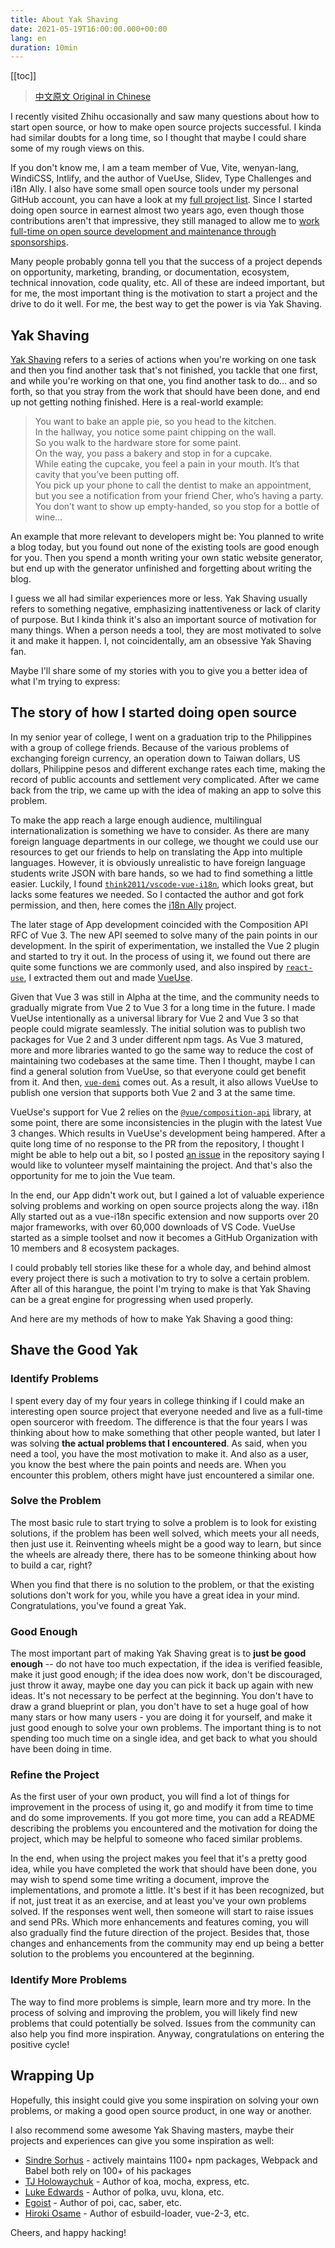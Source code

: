 ```yaml
---
title: About Yak Shaving
date: 2021-05-19T16:00:00.000+00:00
lang: en
duration: 10min
---
```


[[toc]]

> [中文原文 Original in Chinese](/posts/about-yak-shaving-zh)

I recently visited Zhihu occasionally and saw many questions about how to start open source, or how to make open source projects successful. I kinda had similar doubts for a long time, so I thought that maybe I could share some of my rough views on this.

If you don't know me, I am a team member of Vue, Vite, wenyan-lang, WindiCSS, Intlify, and the author of VueUse, Slidev, Type Challenges and i18n Ally. I also have some small open source tools under my personal GitHub account, you can have a look at my [full project list](https://me.algohaven.com/projects). Since I started doing open source in earnest almost two years ago, even though those contributions aren't that impressive, they still managed to allow me to [work full-time on open source development and maintenance through sponsorships](https://twitter.com/antfu7/status/1362676666221268995).

Many people probably gonna tell you that the success of a project depends on opportunity, marketing, branding, or documentation, ecosystem, technical innovation, code quality, etc. All of these are indeed important, but for me, the most important thing is the motivation to start a project and the drive to do it well. For me, the best way to get the power is via Yak Shaving.

## Yak Shaving

[Yak Shaving](https://americanexpress.io/yak-shaving) refers to a series of actions when you're working on one task and then you find another task that's not finished, you tackle that one first, and while you're working on that one, you find another task to do... and so forth, so that you stray from the work that should have been done, and end up not getting nothing finished. Here is a real-world example:

> You want to bake an apple pie, so you head to the kitchen.<br>
> In the hallway, you notice some paint chipping on the wall.<br>
> So you walk to the hardware store for some paint.<br>
> On the way, you pass a bakery and stop in for a cupcake.<br>
> While eating the cupcake, you feel a pain in your mouth. It’s that cavity that you’ve been putting off.<br>
> You pick up your phone to call the dentist to make an appointment, but you see a notification from your friend Cher, who’s having a party.<br>
> You don’t want to show up empty-handed, so you stop for a bottle of wine…

An example that more relevant to developers might be: You planned to write a blog today, but you found out none of the existing tools are good enough for you. Then you spend a month writing your own static website generator, but end up with the generator unfinished and forgetting about writing the blog.

I guess we all had similar experiences more or less. Yak Shaving usually refers to something negative, emphasizing inattentiveness or lack of clarity of purpose. But I kinda think it's also an important source of motivation for many things. When a person needs a tool, they are most motivated to solve it and make it happen. I, not coincidentally, am an obsessive Yak Shaving fan.

Maybe I'll share some of my stories with you to give you a better idea of what I'm trying to express:

## The story of how I started doing open source

In my senior year of college, I went on a graduation trip to the Philippines with a group of college friends. Because of the various problems of exchanging foreign currency, an operation down to Taiwan dollars, US dollars, Philippine pesos and different exchange rates each time, making the record of public accounts and settlement very complicated. After we came back from the trip, we came up with the idea of making an app to solve this problem.

To make the app reach a large enough audience, multilingual internationalization is something we have to consider. As there are many foreign language departments in our college, we thought we could use our resources to get our friends to help on translating the App into multiple languages. However, it is obviously unrealistic to have foreign language students write JSON with bare hands, so we had to find something a little easier. Luckily, I found [`think2011/vscode-vue-i18n`](https://github.com/think2011/vscode-vue-i18n), which looks great, but lacks some features we needed. So I contacted the author and got fork permission, and then, here comes the [i18n Ally](https://github.com/lokalise/i18n-ally) project.

The later stage of App development coincided with the Composition API RFC of Vue 3. The new API seemed to solve many of the pain points in our development. In the spirit of experimentation, we installed the Vue 2 plugin and started to try it out. In the process of using it, we found out there are quite some functions we are commonly used, and also inspired by [`react-use`](https://github.com/streamich/react-use), I extracted them out and made [VueUse](https://github.com/vueuse/vueuse).

Given that Vue 3 was still in Alpha at the time, and the community needs to gradually migrate from Vue 2 to Vue 3 for a long time in the future. I made VueUse intentionally as a universal library for Vue 2 and Vue 3 so that people could migrate seamlessly. The initial solution was to publish two packages for Vue 2 and 3 under different npm tags. As Vue 3 matured, more and more libraries wanted to go the same way to reduce the cost of maintaining two codebases at the same time. Then I thought, maybe I can find a general solution from VueUse, so that everyone could get benefit from it. And then, [`vue-demi`](https://github.com/vueuse/vue-demi) comes out. As a result, it also allows VueUse to publish one version that supports both Vue 2 and 3 at the same time.

VueUse's support for Vue 2 relies on the [`@vue/composition-api`](https://github.com/vuejs/composition-api) library, at some point, there are some inconsistencies in the plugin with the latest Vue 3 changes. Which results in VueUse's development being hampered. After a quite long time of no response to the PR from the repository, I thought I might be able to help out a bit, so I posted [an issue](https://github.com/vuejs/composition-api/issues/343) in the repository saying I would like to volunteer myself maintaining the project. And that's also the opportunity for me to join the Vue team.

In the end, our App didn't work out, but I gained a lot of valuable experience solving problems and working on open source projects along the way. i18n Ally started out as a vue-i18n specific extension and now supports over 20 major frameworks, with over 60,000 downloads of VS Code. VueUse started as a simple toolset and now it becomes a GitHub Organization with 10 members and 8 ecosystem packages.

I could probably tell stories like these for a whole day, and behind almost every project there is such a motivation to try to solve a certain problem. After all of this harangue, the point I'm trying to make is that Yak Shaving can be a great engine for progressing when used properly.

And here are my methods of how to make Yak Shaving a good thing:

## Shave the Good Yak

### Identify Problems

I spent every day of my four years in college thinking if I could make an interesting open source project that everyone needed and live as a full-time open sourceror with freedom. The difference is that the four years I was thinking about how to make something that other people wanted, but later I was solving **the actual problems that I encountered**. As said, when you need a tool, you have the most motivation to make it. And also as a user, you know the best where the pain points and needs are. When you encounter this problem, others might have just encountered a similar one.

### Solve the Problem

The most basic rule to start trying to solve a problem is to look for existing solutions, if the problem has been well solved, which meets your all needs, then just use it. Reinventing wheels might be a good way to learn, but since the wheels are already there, there has to be someone thinking about how to build a car, right?

When you find that there is no solution to the problem, or that the existing solutions don't work for you, while you have a great idea in your mind. Congratulations, you've found a great Yak.

### Good Enough

The most important part of making Yak Shaving great is to **just be good enough** -- do not have too much expectation, if the idea is verified feasible, make it just good enough; if the idea does now work, don't be discouraged, just throw it away, maybe one day you can pick it back up again with new ideas. It's not necessary to be perfect at the beginning. You don't have to draw a grand blueprint or plan, you don't have to set a huge goal of how many stars or how many users - you are doing it for yourself, and make it just good enough to solve your own problems. The important thing is to not spending too much time on a single idea, and get back to what you should have been doing in time.

### Refine the Project

As the first user of your own product, you will find a lot of things for improvement in the process of using it, go and modify it from time to time and do some improvements. If you got more time, you can add a README describing the problems you encountered and the motivation for doing the project, which may be helpful to someone who faced similar problems.

In the end, when using the project makes you feel that it's a pretty good idea, while you have completed the work that should have been done, you may wish to spend some time writing a document, improve the implementations, and promote a little. It's best if it has been recognized, but if not, just treat it as an exercise, and at least you've your own problems solved. If the responses went well, then someone will start to raise issues and send PRs. Which more enhancements and features coming, you will also gradually find the future direction of the project. Besides that, those changes and enhancements from the community may end up being a better solution to the problems you encountered at the beginning.

### Identify More Problems

The way to find more problems is simple, learn more and try more. In the process of solving and improving the problem, you will likely find new problems that could potentially be solved. Issues from the community can also help you find more inspiration. Anyway, congratulations on entering the positive cycle!

## Wrapping Up

Hopefully, this insight could give you some inspiration on solving your own problems, or making a good open source product, in one way or another.

I also recommend some awesome Yak Shaving masters, maybe their projects and experiences can give you some inspiration as well:

- [Sindre Sorhus](https://github.com/sindresorhus) - actively maintains 1100+ npm packages, Webpack and Babel both rely on 100+ of his packages
- [TJ Holowaychuk](https://github.com/tj) - Author of koa, mocha, express, etc.
- [Luke Edwards](https://github.com/lukeed) - Author of polka, uvu, klona, etc.
- [Egoist](https://github.com/egoist) - Author of poi, cac, saber, etc.
- [Hiroki Osame](https://github.com/privatenumber) - Author of esbuild-loader, vue-2-3, etc.

Cheers, and happy hacking!
